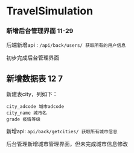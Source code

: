 # TravelSimulation

### 新增后台管理界面 11-29

后端新增api : `/api/back/users/ 获取所有的用户信息`

初步完成后台管理界面 



## 新增数据表 12 7

新建表city，列如下：

```
city_adcode 城市adcode
city_name 城市名
grade 疫情等级
```

新增api: `api/back/getcities/ 获取所有城市信息`

后台管理新增城市管理界面，但未完成城市信息修改
